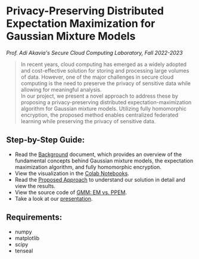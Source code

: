 # Privacy-Preserving Distributed Expectation Maximization for Gaussian Mixture Models  
*Prof. Adi Akavia's Secure Cloud Computing Laboratory, Fall 2022-2023*  
  
  
> In recent years, cloud computing has emerged as a widely adopted and cost-effective solution for storing and processing large volumes of data. However, one of the major challenges in secure cloud computing is the need to preserve the privacy of sensitive data while allowing for meaningful analysis.  
In our project, we present a novel approach to address these by proposing a privacy-preserving distributed expectation-maximization algorithm for Gaussian mixture models. Utilizing fully homomorphic encryption, the proposed method enables centralized federated learning while preserving the privacy of sensitive data.  
  
  
## Step-by-Step Guide:  
- Read the [Background](Background.md) document, which provides an overview of the fundamental concepts behind Gaussian mixture models, the expectation maximization algorithm, and fully homomorphic encryption. 
- View the visualization in the [Colab Notebooks](Notebooks).  
- Read the [Proposed Approach](Proposed_Approach.md) to understand our solution in detail and view the results.  
- View the source code of [GMM: EM vs. PPEM](GMM_EM_vs_PPEM.ipynb).  
- Take a look at our [presentation](slides.pdf).  



## Requirements:  
- numpy
- matplotlib
- scipy
- tenseal  
